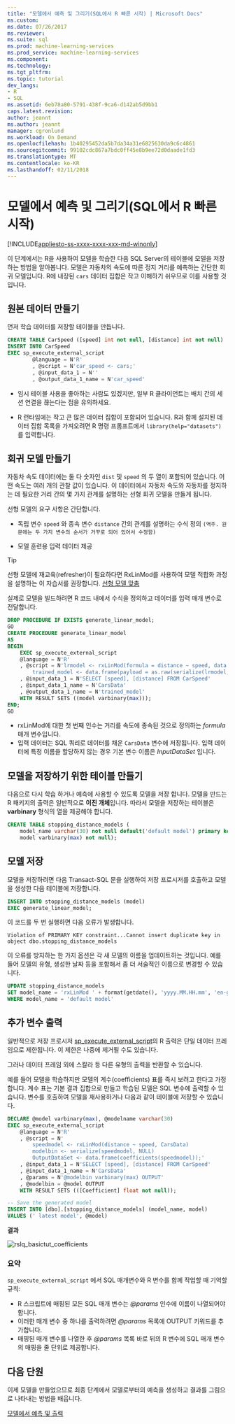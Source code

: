 ```yaml
---
title: "모델에서 예측 및 그리기(SQL에서 R 빠른 시작) | Microsoft Docs"
ms.custom: 
ms.date: 07/26/2017
ms.reviewer: 
ms.suite: sql
ms.prod: machine-learning-services
ms.prod_service: machine-learning-services
ms.component: 
ms.technology: 
ms.tgt_pltfrm: 
ms.topic: tutorial
dev_langs:
- R
- SQL
ms.assetid: 6eb78a80-5791-438f-9ca6-d142ab5d9bb1
caps.latest.revision: 
author: jeannt
ms.author: jeannt
manager: cgronlund
ms.workload: On Demand
ms.openlocfilehash: 1b40295452da5b7da34a31e6825630da9c6c4861
ms.sourcegitcommit: 99102cdc867a7bdc0ff45e8b9ee72d0daade1fd3
ms.translationtype: MT
ms.contentlocale: ko-KR
ms.lasthandoff: 02/11/2018
---
```

# <a name="create-a-predictive-model-r-in-sql-quickstart"></a>모델에서 예측 및 그리기(SQL에서 R 빠른 시작)
[!INCLUDE[appliesto-ss-xxxx-xxxx-xxx-md-winonly](../../includes/appliesto-ss-xxxx-xxxx-xxx-md-winonly.md)]

이 단계에서는 R을 사용하여 모델을 학습한 다음 SQL Server의 테이블에 모델을 저장하는 방법을 알아봅니다. 모델은 자동차의 속도에 따른 정지 거리를 예측하는 간단한 회귀 모델입니다. R에 내장된 `cars` 데이터 집합은 작고 이해하기 쉬우므로 이를 사용할 것입니다.

## <a name="create-the-source-data"></a>원본 데이터 만들기

먼저 학습 데이터를 저장할 테이블을 만듭니다.

```sql
CREATE TABLE CarSpeed ([speed] int not null, [distance] int not null)
INSERT INTO CarSpeed
EXEC sp_execute_external_script
        @language = N'R'
        , @script = N'car_speed <- cars;'
        , @input_data_1 = N''
        , @output_data_1_name = N'car_speed'
```

+ 임시 테이블 사용을 좋아하는 사람도 있겠지만, 일부 R 클라이언트는 배치 간의 세션 연결을 끊는다는 점을 유의하세요.

+ R 런타임에는 작고 큰 많은 데이터 집합이 포함되어 있습니다. R과 함께 설치된 데이터 집합 목록을 가져오려면 R 명령 프롬프트에서 `library(help="datasets")` 를 입력합니다.

## <a name="create-a-regression-model"></a>회귀 모델 만들기

자동차 속도 데이터에는 둘 다 숫자인 `dist` 및 `speed` 의 두 열이 포함되어 있습니다. 어떤 속도는 여러 개의 관찰 값이 있습니다. 이 데이터에서 자동차 속도와 자동차를 정지하는 데 필요한 거리 간의 몇 가지 관계를 설명하는 선형 회귀 모델을 만들게 됩니다.

선형 모델의 요구 사항은 간단합니다.

+ 독립 변수 `speed` 와 종속 변수 `distance` 간의 관계를 설명하는 수식 정의 `(역주. 원문에는 두 가지 변수의 순서가 거꾸로 되어 있어서 수정함)`

+ 모델 훈련용 입력 데이터 제공

> [!TIP]
> 선형 모델에 재교육(refresher)이 필요하다면 RxLinMod를 사용하여 모델 적합화 과정을 설명하는 이 자습서를 권장합니다. [선형 모델 맞춤](https://docs.microsoft.com/r-server/r/how-to-revoscaler-linear-model)

실제로 모델을 빌드하려면 R 코드 내에서 수식을 정의하고 데이터를 입력 매개 변수로 전달합니다.

```sql
DROP PROCEDURE IF EXISTS generate_linear_model;
GO
CREATE PROCEDURE generate_linear_model
AS
BEGIN
    EXEC sp_execute_external_script
    @language = N'R'
    , @script = N'lrmodel <- rxLinMod(formula = distance ~ speed, data = CarsData);
        trained_model <- data.frame(payload = as.raw(serialize(lrmodel, connection=NULL)));'
    , @input_data_1 = N'SELECT [speed], [distance] FROM CarSpeed'
    , @input_data_1_name = N'CarsData'
    , @output_data_1_name = N'trained_model'
    WITH RESULT SETS ((model varbinary(max)));
END;
GO
```

+ rxLinMod에 대한 첫 번째 인수는 거리를 속도에 종속된 것으로 정의하는 *formula* 매개 변수입니다.
+ 입력 데이터는 SQL 쿼리로 데이터를 채운 `CarsData` 변수에 저장됩니다. 입력 데이터에 특정 이름을 할당하지 않는 경우 기본 변수 이름은 _InputDataSet_ 입니다.

## <a name="create-a-table-for-storing-the-model"></a>모델을 저장하기 위한 테이블 만들기

다음으로 다시 학습 하거나 예측에 사용할 수 있도록 모델을 저장 합니다. 모델을 만드는 R 패키지의 출력은 일반적으로 **이진 개체**입니다. 따라서 모델을 저장하는 테이블은 **varbinary** 형식의 열을 제공해야 합니다.

```sql
CREATE TABLE stopping_distance_models (
    model_name varchar(30) not null default('default model') primary key,
    model varbinary(max) not null);
```

## <a name="save-the-model"></a>모델 저장

모델을 저장하려면 다음 Transact-SQL 문을 실행하여 저장 프로시저를 호출하고 모델을 생성한 다음 테이블에 저장합니다.

```sql
INSERT INTO stopping_distance_models (model)
EXEC generate_linear_model;
```

이 코드를 두 번 실행하면 다음 오류가 발생합니다.

```
Violation of PRIMARY KEY constraint...Cannot insert duplicate key in object dbo.stopping_distance_models
```

이 오류를 방지하는 한 가지 옵션은 각 새 모델의 이름을 업데이트하는 것입니다. 예를 들어 모델의 유형, 생성한 날짜 등을 포함해서 좀 더 서술적인 이름으로 변경할 수 있습니다.

```sql
UPDATE stopping_distance_models
SET model_name = 'rxLinMod ' + format(getdate(), 'yyyy.MM.HH.mm', 'en-gb')
WHERE model_name = 'default model'
```

## <a name="output-additional-variables"></a>추가 변수 출력

일반적으로 저장 프로시저 [sp_execute_external_script](../../relational-databases/system-stored-procedures/sp-execute-external-script-transact-sql.md)의 R 출력은 단일 데이터 프레임으로 제한됩니다. 이 제한은 나중에 제거될 수도 있습니다.

그러나 데이터 프레임 외에 스칼라 등 다른 유형의 출력을 반환할 수 있습니다.

예를 들어 모델을 학습하지만 모델의 계수(coefficients) 표를 즉시 보려고 한다고 가정합니다. 계수 표는 기본 결과 집합으로 만들고 학습된 모델은 SQL 변수에 출력할 수 있습니다. 변수를 호출하여 모델을 재사용하거나 다음과 같이 테이블에 저장할 수 있습니다.

```sql
DECLARE @model varbinary(max), @modelname varchar(30)
EXEC sp_execute_external_script
    @language = N'R'
    , @script = N'
        speedmodel <- rxLinMod(distance ~ speed, CarsData)
        modelbin <- serialize(speedmodel, NULL)
        OutputDataSet <- data.frame(coefficients(speedmodel));'
    , @input_data_1 = N'SELECT [speed], [distance] FROM CarSpeed'
    , @input_data_1_name = N'CarsData'
    , @params = N'@modelbin varbinary(max) OUTPUT'
    , @modelbin = @model OUTPUT
    WITH RESULT SETS (([Coefficient] float not null));

-- Save the generated model
INSERT INTO [dbo].[stopping_distance_models] (model_name, model)
VALUES (' latest model', @model)
```

**결과**

![rslq_basictut_coefficients](media/rslq-basictut-coefficients.PNG)

### <a name="summary"></a>요약

`sp_execute_external_script` 에서 SQL 매개변수와 R 변수를 함께 작업할 때 기억할 규칙:

+ R 스크립트에 매핑된 모든 SQL 매개 변수는 _@params_ 인수에 이름이 나열되어야 합니다.
+ 이러한 매개 변수 중 하나를 출력하려면 _@params_ 목록에 OUTPUT 키워드를 추가합니다.
+ 매핑된 매개 변수를 나열한 후 _@params_ 목록 바로 뒤의 R 변수에 SQL 매개 변수의 매핑을 줄 단위로 제공합니다.

## <a name="next-lesson"></a>다음 단원

이제 모델을 만들었으므로 최종 단계에서 모델로부터의 예측을 생성하고 결과를 그림으로 나타내는 방법을 배웁니다.

[모델에서 예측 및 출력](../tutorials/rtsql-predict-and-plot-from-model.md)


